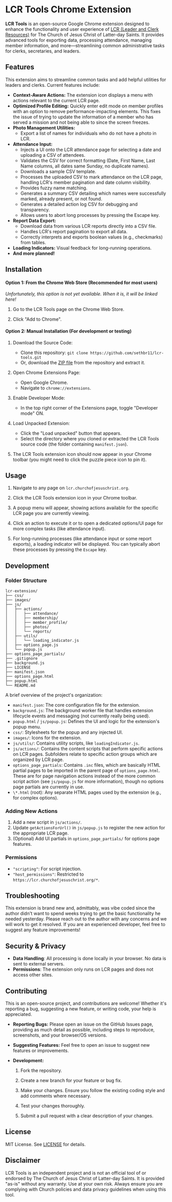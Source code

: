 # LCR Tools Chrome Extension

**LCR Tools** is an open-source Google Chrome extension designed to enhance the functionality and user experience of [LCR (Leader and Clerk Resources)](https://lcr.churchofjesuschrist.org/) for The Church of Jesus Christ of Latter-day Saints. It provides advanced tools for exporting data, processing attendance, managing member information, and more—streamlining common administrative tasks for clerks, secretaries, and leaders.

## Features

This extension aims to streamline common tasks and add helpful utilities for leaders and clerks. Current features include:

- **Context-Aware Actions:** The extension icon displays a menu with actions relevant to the current LCR page.
- **Optimized Profile Editing:** Quickly enter edit mode on member profiles with an option to remove performance-impacting elements. This fixes the issue of trying to update the information of a member who has served a mission and not being able to since the screen freezes.
- **Photo Management Utilities:**
  - Export a list of names for individuals who do not have a photo in LCR.
- **Attendance Input:**
  - Injects a UI onto the LCR attendance page for selecting a date and uploading a CSV of attendees.
  - Validates the CSV for correct formatting (Date, First Name, Last Name columns, all dates same Sunday, no duplicate names).
  - Downloads a sample CSV template.
  - Processes the uploaded CSV to mark attendance on the LCR page, handling LCR's member pagination and date column visibility.
  - Provides fuzzy name matching.
  - Generates a summary CSV detailing which names were successfully marked, already present, or not found.
  - Generates a detailed action log CSV for debugging and transparency.
  - Allows users to abort long processes by pressing the Escape key.
- **Report Data Export:**
  - Download data from various LCR reports directly into a CSV file.
  - Handles LCR's report pagination to export all data.
  - Correctly interprets and exports boolean values (e.g., checkmarks) from tables.
- **Loading Indicators:** Visual feedback for long-running operations.
- **And more planned!**

## Installation

#### Option 1: From the Chrome Web Store (Recommended for most users)

_Unfortunately, this option is not yet available. When it is, it will be linked here!_

1. Go to the LCR Tools page on the Chrome Web Store.

2. Click "Add to Chrome".

#### Option 2: Manual Installation (For development or testing)

1. Download the Source Code:

   - Clone this repository: `git clone https://github.com/sethbr11/lcr-tools.git`
   - Or, download the [ZIP file](https://github.com/sethbr11/lcr-tools/archive/refs/tags/v1.0.0-alpha.zip) from the repository and extract it.

2. Open Chrome Extensions Page:

   - Open Google Chrome.
   - Navigate to `chrome://extensions`.

3. Enable Developer Mode:

   - In the top right corner of the Extensions page, toggle "Developer mode" ON.

4. Load Unpacked Extension:

   - Click the "Load unpacked" button that appears.
   - Select the directory where you cloned or extracted the LCR Tools source code (the folder containing `manifest.json`).

5. The LCR Tools extension icon should now appear in your Chrome toolbar (you might need to click the puzzle piece icon to pin it).

## Usage

1. Navigate to any page on `lcr.churchofjesuschrist.org`.

2. Click the LCR Tools extension icon in your Chrome toolbar.

3. A popup menu will appear, showing actions available for the specific LCR page you are currently viewing.

4. Click an action to execute it or to open a dedicated options/UI page for more complex tasks (like attendance input).

5. For long-running processes (like attendance input or some report exports), a loading indicator will be displayed. You can typically abort these processes by pressing the `Escape` key.

## Development

### Folder Structure

```
lcr-extension/
├── css/
├── images/
├── js/
│   ├── actions/
│   │   ├── attendance/
│   │   ├── membership/
│   │   ├── member_profile/
│   │   ├── photos/
│   │   └── reports/
│   ├── utils/
│   │   └── loading_indicator.js
│   ├── options_page.js
│   └── popup.js
├── options_page_partials/
├── .gitignore
├── background.js
├── LICENSE
├── manifest.json
├── options_page.html
├── popup.html
└── README.md
```

A brief overview of the project's organization:

- `manifest.json`: The core configuration file for the extension.
- `background.js`: The background worker file that handles extension lifecycle events and messaging (not currently really being used).
- `popup.html` / `js/popup.js`: Defines the UI and logic for the extension's popup menu.
- `css/`: Stylesheets for the popup and any injected UI.
- `images/`: Icons for the extension.
- `js/utils/`: Contains utility scripts, like `loadingIndicator.js`.
- `js/actions/`: Contains the content scripts that perform specific actions on LCR pages. Subfolders relate to specific action groups which are organized by LCR page.
- `options_page_partials`: Contains `.inc` files, which are basically HTML partial pages to be imported in the parent page of `options_page.html`. These are for page navigation actions instead of the more common script action (see `js/popup.js` for more information), though no options page partials are currently in use.
- `\*.html` (root): Any separate HTML pages used by the extension (e.g., for complex options).

### Adding New Actions

1. Add a new script in `js/actions/`.
2. Update `getActionsForUrl()` in `js/popup.js` to register the new action for the appropriate LCR page.
3. (Optional) Add UI partials in `options_page_partials/` for options page features.

### Permissions

- `"scripting"`: For script injection.
- `"host_permissions"`: Restricted to `https://lcr.churchofjesuschrist.org/*`.

## Troubleshooting

This extension is brand new and, admittably, was vibe coded since the author didn't want to spend weeks trying to get the basic functionality he needed yesterday. Please reach out to the author with any concerns and we will work to get it resolved. If you are an experienced developer, feel free to suggest any feature improvements!

## Security & Privacy

- **Data Handling**: All processing is done locally in your browser. No data is sent to external servers.
- **Permissions**: The extension only runs on LCR pages and does not access other sites.

## Contributing

This is an open-source project, and contributions are welcome! Whether it's reporting a bug, suggesting a new feature, or writing code, your help is appreciated.

- **Reporting Bugs:** Please open an issue on the GitHub Issues page, providing as much detail as possible, including steps to reproduce, screenshots, and your browser/OS versions.

- **Suggesting Features:** Feel free to open an issue to suggest new features or improvements.

- **Development:**

  1. Fork the repository.

  2. Create a new branch for your feature or bug fix.

  3. Make your changes. Ensure you follow the existing coding style and add comments where necessary.

  4. Test your changes thoroughly.

  5. Submit a pull request with a clear description of your changes.

## License

MIT License. See [LICENSE](LICENSE) for details.

## Disclaimer

LCR Tools is an independent project and is not an official tool of or endorsed by The Church of Jesus Christ of Latter-day Saints. It is provided "as-is" without any warranty. Use at your own risk. Always ensure you are complying with Church policies and data privacy guidelines when using this tool.
